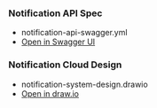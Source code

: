 ### Notification API Spec
- notification-api-swagger.yml
- [Open in Swagger UI](https://kcim.github.io/rd-written-test/index.html)
### Notification Cloud Design
- notification-system-design.drawio
- [Open in draw.io](https://app.diagrams.net/#Uhttps%3A%2F%2Fkcim.github.io%2Frd-written-test%2Fnotification-system-design.drawio)
